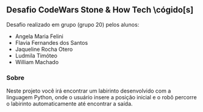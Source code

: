 
## Desafio CodeWars Stone & How Tech \cógido[s]
Desafio realizado em grupo (grupo 20) pelos alunos: 
- Angela Maria Felini
- Flavia Fernandes dos Santos
- Jaqueline Rocha Otero
- Ludmila Timóteo
- William Machado

### Sobre
Neste projeto você irá encontrar um labirinto desenvolvido com a linguagem Python, onde o usuário insere a posição inicial e o robô percorre o labirinto automaticamente até encontrar a saída.
